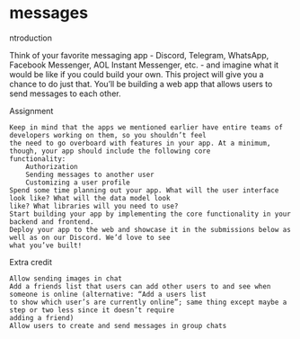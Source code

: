 # messages

ntroduction

Think of your favorite messaging app - Discord, Telegram, WhatsApp, Facebook Messenger, AOL Instant Messenger, etc. - 
and imagine what it would be like if you could build your own. This project will give you a chance to do just that. 
You’ll be building a web app that allows users to send messages to each other.

Assignment

    Keep in mind that the apps we mentioned earlier have entire teams of developers working on them, so you shouldn’t feel 
    the need to go overboard with features in your app. At a minimum, though, your app should include the following core 
    functionality:
        Authorization
        Sending messages to another user
        Customizing a user profile
    Spend some time planning out your app. What will the user interface look like? What will the data model look 
    like? What libraries will you need to use?
    Start building your app by implementing the core functionality in your backend and frontend.
    Deploy your app to the web and showcase it in the submissions below as well as on our Discord. We’d love to see 
    what you’ve built!

Extra credit

    Allow sending images in chat
    Add a friends list that users can add other users to and see when someone is online (alternative: “Add a users list
    to show which user’s are currently online”; same thing except maybe a step or two less since it doesn’t require 
    adding a friend)
    Allow users to create and send messages in group chats

